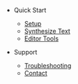 - Quick Start
  - [Setup](/setup)
  - [Synthesize Text](/synth)
  - [Editor Tools](/editor)

- Support
  - [Troubleshooting](/troubleshoting)
  - [Contact](/support)

